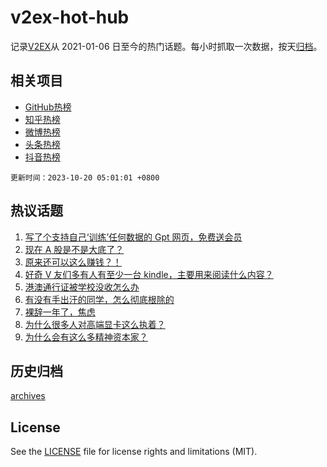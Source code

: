 # v2ex-hot-hub

 记录[V2EX](https://www.v2ex.com/)从 2021-01-06 日至今的热门话题。每小时抓取一次数据，按天[归档](archives)。
 
 ## 相关项目

- [GitHub热榜](https://github.com/it985/github-hot-hub)
- [知乎热榜](https://github.com/it985/zhihu-hot-hub)
- [微博热榜](https://github.com/it985/weibo-hot-hub)
- [头条热榜](https://github.com/it985/toutiao-hot-hub)
- [抖音热榜](https://github.com/it985/douyin-hot-hub)


 `更新时间：2023-10-20 05:01:01 +0800`

## 热议话题

1. [写了个支持自己‘训练’任何数据的 Gpt 网页，免费送会员](https://www.v2ex.com/t/983404)
1. [现在 A 股是不是大底了？](https://www.v2ex.com/t/983365)
1. [原来还可以这么赚钱？！](https://www.v2ex.com/t/983344)
1. [好奇 V 友们多有人有至少一台 kindle，主要用来阅读什么内容？](https://www.v2ex.com/t/983414)
1. [港澳通行证被学校没收怎么办](https://www.v2ex.com/t/983522)
1. [有没有手出汗的同学，怎么彻底根除的](https://www.v2ex.com/t/983499)
1. [裸辞一年了，焦虑](https://www.v2ex.com/t/983360)
1. [为什么很多人对高端显卡这么执着？](https://www.v2ex.com/t/983407)
1. [为什么会有这么多精神资本家？](https://www.v2ex.com/t/983364)

## 历史归档

[archives](archives)

## License

See the [LICENSE](LICENSE) file for license rights and limitations (MIT).
